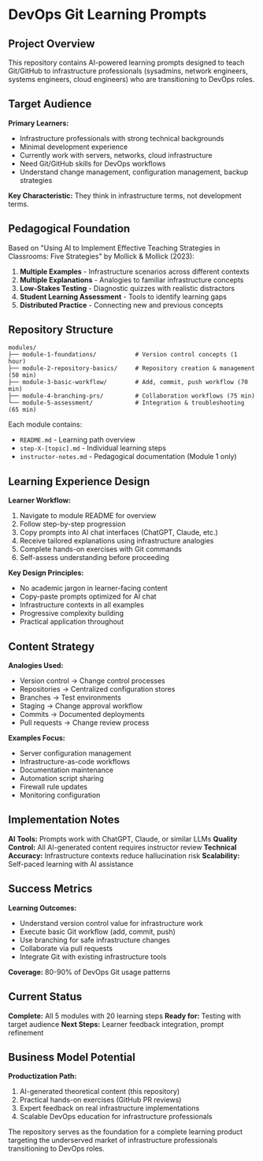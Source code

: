 # DevOps Git Learning Prompts

## Project Overview

This repository contains AI-powered learning prompts designed to teach Git/GitHub to infrastructure professionals (sysadmins, network engineers, systems engineers, cloud engineers) who are transitioning to DevOps roles.

## Target Audience

**Primary Learners:**
- Infrastructure professionals with strong technical backgrounds
- Minimal development experience
- Currently work with servers, networks, cloud infrastructure
- Need Git/GitHub skills for DevOps workflows
- Understand change management, configuration management, backup strategies

**Key Characteristic:** They think in infrastructure terms, not development terms.

## Pedagogical Foundation

Based on "Using AI to Implement Effective Teaching Strategies in Classrooms: Five Strategies" by Mollick & Mollick (2023):

1. **Multiple Examples** - Infrastructure scenarios across different contexts
2. **Multiple Explanations** - Analogies to familiar infrastructure concepts  
3. **Low-Stakes Testing** - Diagnostic quizzes with realistic distractors
4. **Student Learning Assessment** - Tools to identify learning gaps
5. **Distributed Practice** - Connecting new and previous concepts

## Repository Structure

```
modules/
├── module-1-foundations/           # Version control concepts (1 hour)
├── module-2-repository-basics/     # Repository creation & management (50 min)
├── module-3-basic-workflow/        # Add, commit, push workflow (70 min)
├── module-4-branching-prs/         # Collaboration workflows (75 min)
└── module-5-assessment/            # Integration & troubleshooting (65 min)
```

Each module contains:
- `README.md` - Learning path overview
- `step-X-[topic].md` - Individual learning steps
- `instructor-notes.md` - Pedagogical documentation (Module 1 only)

## Learning Experience Design

**Learner Workflow:**
1. Navigate to module README for overview
2. Follow step-by-step progression
3. Copy prompts into AI chat interfaces (ChatGPT, Claude, etc.)
4. Receive tailored explanations using infrastructure analogies
5. Complete hands-on exercises with Git commands
6. Self-assess understanding before proceeding

**Key Design Principles:**
- No academic jargon in learner-facing content
- Copy-paste prompts optimized for AI chat
- Infrastructure contexts in all examples
- Progressive complexity building
- Practical application throughout

## Content Strategy

**Analogies Used:**
- Version control → Change control processes
- Repositories → Centralized configuration stores
- Branches → Test environments  
- Staging → Change approval workflow
- Commits → Documented deployments
- Pull requests → Change review process

**Examples Focus:**
- Server configuration management
- Infrastructure-as-code workflows
- Documentation maintenance
- Automation script sharing
- Firewall rule updates
- Monitoring configuration

## Implementation Notes

**AI Tools:** Prompts work with ChatGPT, Claude, or similar LLMs
**Quality Control:** All AI-generated content requires instructor review
**Technical Accuracy:** Infrastructure contexts reduce hallucination risk
**Scalability:** Self-paced learning with AI assistance

## Success Metrics

**Learning Outcomes:**
- Understand version control value for infrastructure work
- Execute basic Git workflow (add, commit, push)
- Use branching for safe infrastructure changes
- Collaborate via pull requests
- Integrate Git with existing infrastructure tools

**Coverage:** 80-90% of DevOps Git usage patterns

## Current Status

**Complete:** All 5 modules with 20 learning steps
**Ready for:** Testing with target audience
**Next Steps:** Learner feedback integration, prompt refinement

## Business Model Potential

**Productization Path:**
1. AI-generated theoretical content (this repository)
2. Practical hands-on exercises (GitHub PR reviews)
3. Expert feedback on real infrastructure implementations
4. Scalable DevOps education for infrastructure professionals

The repository serves as the foundation for a complete learning product targeting the underserved market of infrastructure professionals transitioning to DevOps roles.
